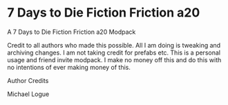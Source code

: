 # 7 Days to Die Fiction Friction a20
 A 7 Days to Die Fiction Friction a20 Modpack

Credit to all authors who made this possible. All I am doing is tweaking and archiving changes. I am not taking credit for prefabs etc. This is a personal usage and friend invite modpack. I make no money off this and do this with no intentions of ever making money of this.

Author Credits

Michael Logue
